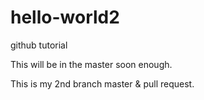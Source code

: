 # hello-world2
github tutorial

This will be in the master soon enough.

This is my 2nd branch master & pull request.
